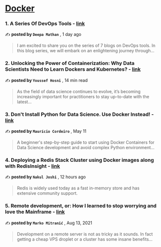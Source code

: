 
<h1><a href=https://medium.com/tag/docker/recommended target="_blank" rel="noopener noreferrer">Docker</a></h1>
<h3>1. A Series Of DevOps Tools - <a href=https://medium.com/cloudnloud/a-series-of-devops-tools-e1de1aecbf28?source=tag_recommended_feed---------0-84----------docker----------0000da26_ce69_4856_8107_905f33c9f739------- target="_blank" rel="noopener noreferrer">link</a></h3>

✍️ **posted by `Deepa Mathan`** <date> , 1 day ago</date>

<blockquote>I am excited to share you on the series of 7 blogs on DevOps tools. In this blog series, we will embark on an enlightening journey through…</blockquote>

<h3>2. Unlocking the Power of Containerization: Why Data Scientists Need to Learn Dockers and Kubernetes? - <a href=https://medium.com/gitconnected/unlocking-the-power-of-containerization-why-data-scientists-need-to-learn-dockers-and-kubernetes-b112456c62fc?source=tag_recommended_feed---------1-107----------docker----------0000da26_ce69_4856_8107_905f33c9f739------- target="_blank" rel="noopener noreferrer">link</a></h3>

✍️ **posted by `Youssef Hosni`** <date> , 14 min read</date>

<blockquote>As the field of data science continues to evolve, it’s becoming increasingly important for practitioners to stay up-to-date with the latest…</blockquote>

<h3>3. Don't Install Python for Data Science. Use Docker Instead! - <a href=https://medium.com/better-programming/dont-install-python-for-data-science-use-docker-instead-bb61c585febc?source=tag_recommended_feed---------2-85----------docker----------0000da26_ce69_4856_8107_905f33c9f739------- target="_blank" rel="noopener noreferrer">link</a></h3>

✍️ **posted by `Maurício Cordeiro`** <date> , May 11</date>

<blockquote>A beginner's step-by-step guide to start using Docker Containers for Data Science development and avoid complex Python environment…</blockquote>

<h3>4. Deploying a Redis Stack Cluster using Docker images along with RedisInsight - <a href=https://medium.com/@joshisoftynakul/deploying-a-redis-stack-cluster-using-docker-images-along-with-redisinsight-e3588f038a40?source=tag_recommended_feed---------3-84----------docker----------0000da26_ce69_4856_8107_905f33c9f739------- target="_blank" rel="noopener noreferrer">link</a></h3>

✍️ **posted by `Nakul Joshi`** <date> , 12 hours ago</date>

<blockquote>Redis is widely used today as a fast in-memory store and has extensive community support.</blockquote>

<h3>5. Remote development, or: How I learned to stop worrying and love the Mainframe - <a href=https://medium.com/homullus/remote-development-or-how-i-learned-to-stop-worrying-and-love-the-mainframe-90165147a57d?source=tag_recommended_feed---------4-107----------docker----------0000da26_ce69_4856_8107_905f33c9f739------- target="_blank" rel="noopener noreferrer">link</a></h3>

✍️ **posted by `Marko Mitranić`** <date> , Aug 13, 2021</date>

<blockquote>Development on a remote server is not as tricky as it sounds. In fact getting a cheap VPS droplet or a cluster has some insane benefits…</blockquote>

